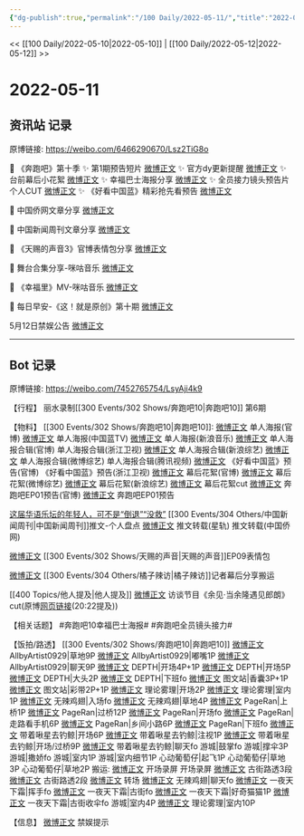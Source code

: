 ```yaml
---
{"dg-publish":true,"permalink":"/100 Daily/2022-05-11/","title":"2022-05-11","created":"2022-12-04T16:42:09.000+08:00","updated":"2023-04-11T14:46:34.254+08:00"}
---
```



<< [[100 Daily/2022-05-10\|2022-05-10]] | [[100 Daily/2022-05-12\|2022-05-12]] >>

# 2022-05-11

## 资讯站 记录

原博链接: https://weibo.com/6466290670/Lsz2TiG8o

💫 《奔跑吧》第十季
✨ 第1期预告短片 [微博正文](https://m.weibo.cn/6466290670/4768061389278076)
✨ 官方dy更新提醒 [微博正文](https://m.weibo.cn/6466290670/4767952740817134)
✨ 台前幕后小花絮 [微博正文](https://m.weibo.cn/6466290670/4767967633998058)
✨ 幸福巴士海报分享 [微博正文](https://m.weibo.cn/6466290670/4767882900147754)
✨ 全员接力镜头预告片个人CUT [微博正文](https://m.weibo.cn/6466290670/4768051544986332)
✨ 《好看中国蓝》精彩抢先看预告 [微博正文](https://m.weibo.cn/6466290670/4767921596798376)

💫 中国侨网文章分享 [微博正文](https://m.weibo.cn/6466290670/4767904485347188)

💫 中国新闻周刊文章分享 [微博正文](https://m.weibo.cn/6466290670/4767864370237109)

💫 《天赐的声音3》官博表情包分享 [微博正文](https://m.weibo.cn/6466290670/4767913061911428)

💫 舞台合集分享-咪咕音乐 [微博正文](https://m.weibo.cn/6466290670/4767947085846402)

💫 《幸福里》MV-咪咕音乐 [微博正文](https://m.weibo.cn/6466290670/4767947619569129)

💫 每日早安-《这！就是原创》第十期 [微博正文](https://m.weibo.cn/6466290670/4767856187147595)

5月12日禁娱公告 [微博正文](https://m.weibo.cn/6466290670/4768063192826142)

---
## Bot 记录

原博链接: https://weibo.com/7452765754/LsyAji4k9

【行程】
丽水录制[[300 Events/302 Shows/奔跑吧10\|奔跑吧10]] 第6期

【物料】
[[300 Events/302 Shows/奔跑吧10\|奔跑吧10]]:
[微博正文](https://m.weibo.cn/5242381821/4767882078325446) 单人海报(官博)
[微博正文](https://m.weibo.cn/5594216204/4767882188423544) 单人海报(中国蓝TV)
[微博正文](https://m.weibo.cn/1266269835/4767900298903801) 单人海报(新浪音乐)
[微博正文](https://m.weibo.cn/5242381821/4767898038436255) 单人海报合辑(官博)
[](https://m.weibo.cn/1288369910/4767894552973033) 单人海报合辑(浙江卫视)
[微博正文](https://m.weibo.cn/1878335471/4767883916214607) 单人海报合辑(新浪综艺)
[微博正文](https://m.weibo.cn/2110705772/4767884616925785) 单人海报合辑(微博综艺)
[](https://m.weibo.cn/2591595652/4767888810709762) 单人海报合辑(腾讯视频)
[微博正文](https://m.weibo.cn/5242381821/4767917033919054) 《好看中国蓝》预告(官博)
[](https://m.weibo.cn/1288369910/4767924462552434) 《好看中国蓝》预告(浙江卫视)
[微博正文](https://m.weibo.cn/5242381821/4767963503400458) 幕后花絮(官博)
[微博正文](https://m.weibo.cn/2110705772/4768015574634138) 幕后花絮(微博综艺)
[微博正文](https://m.weibo.cn/1878335471/4768014912455765) 幕后花絮(新浪综艺)
[微博正文](https://m.weibo.cn/6466290670/4768051544986332) 幕后花絮cut
[微博正文](https://m.weibo.cn/5242381821/4768059267482241) 奔跑吧EP01预告(官博)
[微博正文](https://m.weibo.cn/5876797510/4768038865605104) 奔跑吧EP01预告

[这届华语乐坛的年轻人，可不是“倒退”“没救”](https://weibo.cn/sinaurl?u=https%3A%2F%2Fmp.weixin.qq.com%2Fs%2F-oZv4KegXDECRvIzs1_3CQ) [[300 Events/304 Others/中国新闻周刊\|中国新闻周刊]]推文-个人盘点
[微博正文](https://m.weibo.cn/6466290670/4767864370237109) 推文转载(星轨)
[](https://m.weibo.cn/5137261048/4767861615363667) 推文转载(中国侨网)

[微博正文](https://m.weibo.cn/1315706994/4767909224909860) [[300 Events/302 Shows/天赐的声音\|天赐的声音]]EP09表情包

[微博正文](https://m.weibo.cn/2891278372/4768009539553691) [](https://m.weibo.cn/6838541957/4768007693272372) [[300 Events/304 Others/橘子辣访\|橘子辣访]]记者幕后分享搬运

[[400 Topics/他人提及\|他人提及]]
[微博正文](https://m.weibo.cn/7417020441/4768043836378574) 访谈节目《余见·当余隆遇见郎朗》cut(原博[网页链接](https://t.cn/A6Xta1EJ)(20:22提及))

【相关话题】
#奔跑吧10幸福巴士海报#
#奔跑吧全员镜头接力#

【饭拍/路透】
[[300 Events/302 Shows/奔跑吧10\|奔跑吧10]]
[微博正文](https://m.weibo.cn/6873250805/4767935892032991) AllbyArtist0929|草地9P
[微博正文](https://m.weibo.cn/6873250805/4767957240255163) AllbyArtist0929|嘟嘴1P
[微博正文](https://m.weibo.cn/6873250805/4767983766078691) AllbyArtist0929|聊天9P
[微博正文](https://m.weibo.cn/2975204920/4767913893168832) DEPTH|开场4P+1P
[微博正文](https://m.weibo.cn/2975204920/4767932259238362) DEPTH|开场5P
[微博正文](https://m.weibo.cn/2975204920/4767947711582678) DEPTH|大头2P
[微博正文](https://m.weibo.cn/2975204920/4768039444157446) DEPTH|下班fo
[微博正文](https://m.weibo.cn/6987697229/4767914248899985) 图文站|香囊3P+1P
[微博正文](https://m.weibo.cn/6987697229/4767922720869557) 图文站|彩带2P+1P
[微博正文](https://m.weibo.cn/7458115630/4767908230070821) 理论雾理|开场2P
[微博正文](https://m.weibo.cn/7458115630/4768034365899525) 理论雾理|室内1P
[微博正文](https://m.weibo.cn/7495641082/4767911513686334) 无辣鸡翅|入场fo
[微博正文](https://m.weibo.cn/7495641082/4768050698787463) 无辣鸡翅|草地4P
[微博正文](https://m.weibo.cn/7633014126/4767922079928726) PageRan|上桥1P
[微博正文](https://m.weibo.cn/7633014126/4767928405199084) PageRan|过桥12P
[微博正文](https://m.weibo.cn/7633014126/4767939842804370) PageRan|开场fo
[微博正文](https://m.weibo.cn/7633014126/4767959011295521) PageRan|走路看手机6P
[微博正文](https://m.weibo.cn/7633014126/4768004921102867) PageRan|乡间小路6P
[微博正文](https://m.weibo.cn/7633014126/4768039881410302) PageRan|下班fo
[微博正文](https://m.weibo.cn/3246571812/4767929336071596) 带着啾星去钓鲸|开场6P
[微博正文](https://m.weibo.cn/3246571812/4767961597873696) 带着啾星去钓鲸|注视1P
[微博正文](https://m.weibo.cn/3246571812/4767969853313198) 带着啾星去钓鲸|开场/过桥9P
[微博正文](https://m.weibo.cn/3246571812/4767984549629580) 带着啾星去钓鲸|聊天fo
[](https://m.weibo.cn/1801743981/4767912398946770) 游城|鼓掌fo
[](https://m.weibo.cn/1801743981/4767971190249347) 游城|撑伞3P
[](https://m.weibo.cn/1801743981/4767974583961238) 游城|撒娇fo
[](https://m.weibo.cn/1801743981/4768046474855172) 游城|室内1P
[](https://m.weibo.cn/1801743981/4768057597364415) 游城|室内细节1P
[](https://m.weibo.cn/7568338314/4768004137026895) 心动葡萄仔|起飞1P
[](https://m.weibo.cn/7568338314/4768008998224788) 心动葡萄仔|草地3P
[](https://m.weibo.cn/7568338314/4768049247032588) 心动葡萄仔|草地2P
搬运:
[微博正文](https://m.weibo.cn/5219918112/4767906649608168) 开场录屏
[](https://m.weibo.cn/3955360433/4767908598649102) 开场录屏
[微博正文](https://m.weibo.cn/5122158435/4767981080412984) 古街路透3段
[微博正文](https://m.weibo.cn/5122158435/4767998240361809) 古街路透2段
[微博正文](https://m.weibo.cn/5122158435/4768016758214612) 转场
[微博正文](https://m.weibo.cn/7495641082/4768086269366745) 无辣鸡翅|聊天fo
[微博正文](https://m.weibo.cn/7387654499/4768066766374132) 一夜天下霜|挥手fo
[微博正文](https://m.weibo.cn/7387654499/4768078238584526) 一夜天下霜|古街fo
[微博正文](https://m.weibo.cn/7387654499/4768073939162319) 一夜天下霜|好奇猫猫1P
[微博正文](https://m.weibo.cn/7387654499/4768085125104140) 一夜天下霜|古街收伞fo
[](https://m.weibo.cn/1801743981/4768083329417978) 游城|室内4P
[微博正文](https://m.weibo.cn/7458115630/4768088300717944) 理论雾理|室内10P

【信息】
[微博正文](https://m.weibo.cn/5516625428/4768055471638193) 禁娱提示
